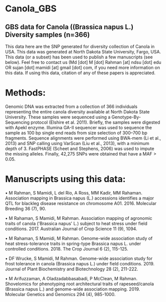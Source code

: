 # Canola_GBS
## GBS data for Canola ((Brassica napus L.) Diversity samples (n=366)
This data here are the SNP generated for diversity collection of Canola in USA. This data was generated at North Dakota State University, Fargo, USA. This data (or a subset) has been used to publish a few manuscripts (see below). Feel free to contact us (Md [dot] M [dot] Rahman [at] ndsu [dot] edu OR sujan [dot] mamidi [at] gmail [dot] com, if you need more information on this data. If using this data, citation of any of these papers is appreciated.  

# Methods:
Genomic DNA was extracted from a collection of 366 individuals representing the entire canola diversity available at North Dakota State University. These samples were sequenced using a Genotype-By-Sequencing protocol (Elshire et al. 2011). Briefly, the samples were digested with ApekI enzyme. Illumina GA-II sequencer was used to sequence the sample as 100 bp single end reads from size selection of 300–700 bp fragments. Sequence alignments were performed using BWA-mem (Li et al., 2013) and SNP calling using VarScan (Liu et al., 2013), with a minimum depth of 3. FastPHASE (Scheet and Stephens, 2006) was used to impute the missing alleles. Finally, 42,275 SNPs were obtained that have a MAF > 0.05. 

# Manuscripts using this data:
•	M Rahman, S Mamidi, L del Rio, A Ross, MM Kadir, MM Rahaman. Association mapping in Brassica napus (L.) accessions identifies a major QTL for blackleg disease resistance on chromosome A01. 2016. Molecular Breeding 36 (7), 90.

•	M Rahaman, S Mamidi, M Rahman. Association mapping of agronomic traits of canola ('Brassica napus' L.) subject to heat stress under field conditions. 2017. Australian Journal of Crop Science 11 (9), 1094.

•	M Rahaman, S Mamidi, M Rahman. Genome-wide association study of heat stress-tolerance traits in spring-type Brassica napus L. under controlled conditions. 2018. The Crop Journal 6 (2), 115-125.

•	DF Wrucke, S Mamidi, M Rahman. Genome-wide association study for frost tolerance in canola (Brassica napus L.) under field conditions. 2019. Journal of Plant Biochemistry and Biotechnology 28 (2), 211-222.

•	M Arifuzzaman, A Oladzadabbasabadi, P McClean, M Rahman. Shovelomics for phenotyping root architectural traits of rapeseed/canola (Brassica napus L.) and genome-wide association mapping. 2019. Molecular Genetics and Genomics 294 (4), 985-1000.

